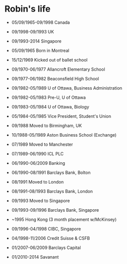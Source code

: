 Robin's life
===============

- 05/09/1965-09/1998 Canada
- 09/1998-09/1993 UK
- 09/1993-2014 Singapore

- 05/09/1965 Born in Montreal
- 15/12/1969 Kicked out of ballet school
- 09/1970-06/1977 Allancroft Elementary School
- 09/1977-06/1982 Beaconsfield High School

- 09/1982-05/1989 U of Ottawa, Business Administration
- 09/1982-05/1983 Pre-U, U of Ottawa
- 09/1983-05/1984 U of Ottawa, Biology
- 05/1984-05/1985 Vice President, Student's Union
- 09/1988 Moved to Birmingham, UK
- 10/1988-05/1989 Aston Business School (Exchange)

- 07/1989 Moved to Manchester
- 07/1989-06/1990 ICL PLC

- 06/1990-06/2009 Banking
- 06/1990-08/1991 Barclays Bank, Bolton
- 08/1991 Moved to London
- 08/1991-08/1993 Barclays Bank, London

- 09/1993 Moved to Singapore
- 09/1993-09/1996 Barclays Bank, Singapore
- ~1995 Hong Kong (3 month placement w/McKinsey)
- 09/1996-04/1998 CIBC, Singapore
- 04/1998-11/2006 Credit Suisse & CSFB
- 01/2007-06/2009 Barclays Capital

- 01/2010-2014 Savanant
